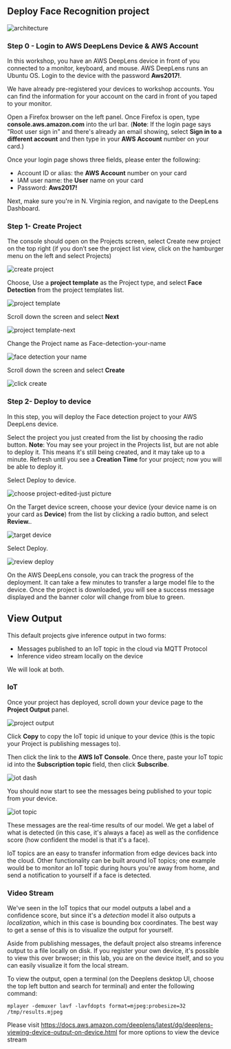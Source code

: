 ## Deploy Face Recognition project

![architecture](https://user-images.githubusercontent.com/36491325/48433430-107a2480-e745-11e8-9069-2f6a19ae5dce.png)

### Step 0 - Login to AWS DeepLens Device & AWS Account

In this workshop, you have an AWS DeepLens device in front of you connected to a monitor, keyboard, and mouse. AWS DeepLens runs an Ubuntu OS. Login to the device with the password **Aws2017!**.

We have already pre-registered your devices to workshop accounts. You can find the information for your account on the card in front of you taped to your monitor.

Open a Firefox browser on the left panel. Once Firefox is open, type **console.aws.amazon.com** into the url bar.
(**Note**: If the login page says "Root user sign in" and there's already an email showing, select **Sign in to a different account** and then type in your **AWS Account** number on your card.)

Once your login page shows three fields, please enter the following:
* Account ID or alias: the **AWS Account** number on your card
* IAM user name: the **User** name on your card
* Password: **Aws2017!**

Next, make sure you're in N. Virginia region, and navigate to the DeepLens Dashboard.

### Step 1- Create Project

The console should open on the Projects screen, select Create new project on the top right (if you don’t see the project list view, click on the hamburger menu on the left and select Projects)

![create project](https://user-images.githubusercontent.com/11222214/38657905-82207e44-3dd7-11e8-83ef-52049e229e33.JPG)

Choose, Use a **project template** as the Project type, and select **Face Detection** from the project templates list.

![project template](https://user-images.githubusercontent.com/11222214/38657922-958edd7c-3dd7-11e8-830b-ec129d9363e6.JPG)

Scroll down the screen and select **Next**

![project template-next](https://user-images.githubusercontent.com/11222214/38657930-a3f6c1a4-3dd7-11e8-96a9-3f3cebb1712e.JPG)

Change the Project name as Face-detection-your-name

![face detection your name](https://user-images.githubusercontent.com/11222214/38657948-b8cc049a-3dd7-11e8-948f-1d32948408d1.JPG)

Scroll down the screen and select **Create**


![click create](https://user-images.githubusercontent.com/11222214/38657969-d573db7c-3dd7-11e8-9f45-fc6d1eb25a4b.JPG)


### Step 2- Deploy to device
In this step, you will deploy the Face detection project to your AWS DeepLens device.

Select the project you just created from the list by choosing the radio button.
**Note**: You may see your project in the Projects list, but are not able to deploy it. This means it's still being created, and it may take up to a minute. Refresh until you see a **Creation Time** for your project; now you will be able to deploy it.


Select Deploy to device.


![choose project-edited-just picture](https://user-images.githubusercontent.com/11222214/38657988-eb9d98b6-3dd7-11e8-8c94-7273fcfa6e1b.jpg)

On the Target device screen, choose your device (your device name is on your card as **Device**) from the list by clicking a radio button, and select **Review.**.

![target device](https://user-images.githubusercontent.com/11222214/38658011-088f81d2-3dd8-11e8-972a-9342b7b3e291.JPG)

Select Deploy.

![review deploy](https://user-images.githubusercontent.com/11222214/38658032-223db2e8-3dd8-11e8-9bdf-04779cd0e0e6.JPG)

On the AWS DeepLens console, you can track the progress of the deployment. It can take a few minutes to transfer a large model file to the device. Once the project is downloaded, you will see a success message displayed and the banner color will change from blue to green.

## View Output

This default projects give inference output in two forms:
* Messages published to an IoT topic in the cloud via MQTT Protocol
* Inference video stream locally on the device

We will look at both.

### IoT 

Once your project has deployed, scroll down your device page to the **Project Output** panel.

![project output](https://user-images.githubusercontent.com/36491325/48432499-7d3fef80-e742-11e8-9740-43711b7df651.png)

Click **Copy** to copy the IoT topic id unique to your device (this is the topic your Project is publishing messages to).

Then click the link to the **AWS IoT Console**. Once there, paste your IoT topic id into the **Subscription topic** field, then click **Subscribe**.

![iot dash](https://user-images.githubusercontent.com/36491325/48432695-1ec74100-e743-11e8-8af6-3268234b7233.png)

You should now start to see the messages being published to your topic from your device.

![iot topic](https://user-images.githubusercontent.com/36491325/48432734-3e5e6980-e743-11e8-83d7-3bfc46f10de6.png)

These messages are the real-time results of our model. We get a label of what is detected (in this case, it's always a face) as well as the confidence score (how confident the model is that it's a face).

IoT topics are an easy to transfer information from edge devices back into the cloud. Other functionality can be built around IoT topics; one example would be to monitor an IoT topic during hours you're away from home, and send a notification to yourself if a face is detected.

### Video Stream

We've seen in the IoT topics that our model outputs a label and a confidence score, but since it's a *detection* model it also outputs a *localization*, which in this case is bounding box coordinates. The best way to get a sense of this is to visualize the output for yourself.
 
Aside from publishing messages, the default project also streams inference output to a file locally on disk. If you register your own device, it's possible to view this over brwoser; in this lab, you are on the device itself, and so you can easily visualize it fom the local stream.

To view the output, open a terminal (on the Deeplens desktop UI, choose the top left button and search for terminal) and enter the following command:

`mplayer -demuxer lavf -lavfdopts format=mjpeg:probesize=32 /tmp/results.mjpeg`

Please visit https://docs.aws.amazon.com/deeplens/latest/dg/deeplens-viewing-device-output-on-device.html for more options to view the device stream

